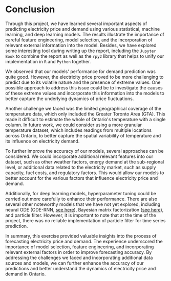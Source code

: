 # Conclusion

Through this project, we have learned several important aspects of predicting electricity price and demand using various 
statistical, machine learning, and deep learning models. The results illustrate the importance of careful feature engineering, 
model selection, and the incorporation of relevant external information into the model. Besides, we have explored some 
interesting tool during writing up the report, including the <code>Jupyter Book</code> to combine the report as well as
the <code>rpy2</code> library that helps to unify our implementation in <code>R</code> and <code>Python</code> together.

We observed that our models' performance for demand prediction was quite good. However, the electricity price proved to be more
challenging to predict due to its volatile nature and the presence of extreme values. One possible approach to address this issue
could be to investigate the causes of these extreme values and incorporate this information into the models to better capture the
underlying dynamics of price fluctuations.

Another challenge we faced was the limited geographical coverage of the temperature data, which only included the Greater Toronto
Area (GTA). This made it difficult to estimate the whole of Ontario's temperature with a single column. In future work, we could
consider using a more granular temperature dataset, which includes readings from multiple locations across Ontario, to better 
capture the spatial variability of temperature and its influence on electricity demand.

To further improve the accuracy of our models, several approaches can be considered. We could incorporate additional relevant 
features into our dataset, such as other weather factors, energy demand at the sub-regional level, or additional data related to 
the electricity market, such as supply capacity, fuel costs, and regulatory factors. This would allow our models to better 
account for the various factors that influence electricity price and demand.

Additionally, for deep learning models, hyperparameter tuning could be carried out more carefully to enhance their performance.
There are also several other noteworthy models that we have not yet explored, including neural ODE (ODE-RNN, [see here](https://github.com/YuliaRubanova/latent_ode)), Bayesian matrix 
factorization ([see here](https://github.com/xinychen/transdim)), and particle filter. However, it is important to note that at the time of the project, there was no reliable 
implementation of particle filter for time series prediction.

In summary, this exercise provided valuable insights into the process of forecasting electricity price and demand. The experience
underscored the importance of model selection, feature engineering, and incorporating relevant external factors in order to 
improve forecasting accuracy. By addressing the challenges we faced and incorporating additional data sources and models, we can
further enhance the accuracy of our predictions and better understand the dynamics of electricity price and demand in Ontario.
